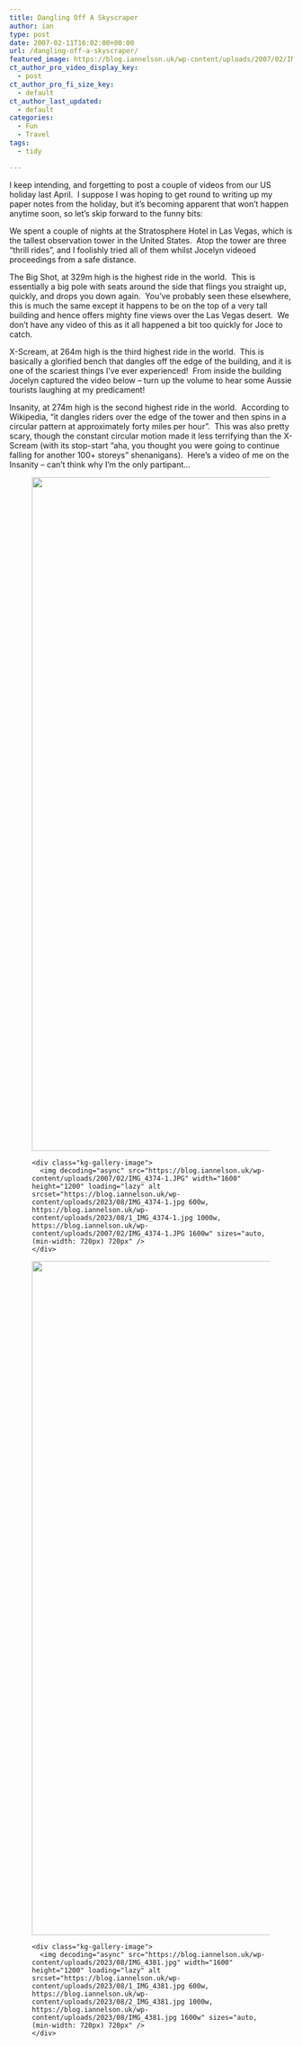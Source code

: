 ```yaml
---
title: Dangling Off A Skyscraper
author: ian
type: post
date: 2007-02-11T16:02:00+00:00
url: /dangling-off-a-skyscraper/
featured_image: https://blog.iannelson.uk/wp-content/uploads/2007/02/IMG_4374.jpg
ct_author_pro_video_display_key:
  - post
ct_author_pro_fi_size_key:
  - default
ct_author_last_updated:
  - default
categories:
  - Fun
  - Travel
tags:
  - tidy

---
```

I keep intending, and forgetting to post a couple of videos from our US holiday last April.  I suppose I was hoping to get round to writing up my paper notes from the holiday, but it&#8217;s becoming apparent that won&#8217;t happen anytime soon, so let&#8217;s skip forward to the funny bits:

We spent a couple of nights at the Stratosphere Hotel in Las Vegas, which is the tallest observation tower in the United States.  Atop the tower are three &#8220;thrill rides&#8221;, and I foolishly tried all of them whilst Jocelyn videoed proceedings from a safe distance.

The Big Shot, at 329m high is the highest ride in the world.  This is essentially a big pole with seats around the side that flings you straight up, quickly, and drops you down again.  You&#8217;ve probably seen these elsewhere, this is much the same except it happens to be on the top of a very tall building and hence offers mighty fine views over the Las Vegas desert.  We don&#8217;t have any video of this as it all happened a bit too quickly for Joce to catch.

X-Scream, at 264m high is the third highest ride in the world.  This is basically a glorified bench that dangles off the edge of the building, and it is one of the scariest things I&#8217;ve ever experienced!  From inside the building Jocelyn captured the video below &#8211; turn up the volume to hear some Aussie tourists laughing at my predicament!<figure class="kg-card kg-embed-card"></figure> 

Insanity, at 274m high is the second highest ride in the world.  According to Wikipedia, &#8220;it dangles riders over the edge of the tower and then spins in a circular pattern at approximately forty miles per hour&#8221;.  This was also pretty scary, though the constant circular motion made it less terrifying than the X-Scream (with its stop-start &#8220;aha, you thought you were going to continue falling for another 100+ storeys&#8221; shenanigans).  Here&#8217;s a video of me on the Insanity &#8211; can&#8217;t think why I&#8217;m the only partipant&#8230;<figure class="kg-card kg-embed-card"></figure> <figure class="kg-card kg-gallery-card kg-width-wide"> 

<div class="kg-gallery-container">
  <div class="kg-gallery-row">
    <div class="kg-gallery-image">
      <img decoding="async" src="https://blog.iannelson.uk/wp-content/uploads/2023/08/IMG_4371.jpg" width="1600" height="1200" loading="lazy" alt srcset="https://blog.iannelson.uk/wp-content/uploads/2023/08/1_IMG_4371.jpg 600w, https://blog.iannelson.uk/wp-content/uploads/2023/08/2_IMG_4371.jpg 1000w, https://blog.iannelson.uk/wp-content/uploads/2023/08/IMG_4371.jpg 1600w" sizes="auto, (min-width: 720px) 720px" />
    </div>
    
    <div class="kg-gallery-image">
      <img decoding="async" src="https://blog.iannelson.uk/wp-content/uploads/2007/02/IMG_4374-1.JPG" width="1600" height="1200" loading="lazy" alt srcset="https://blog.iannelson.uk/wp-content/uploads/2023/08/IMG_4374-1.jpg 600w, https://blog.iannelson.uk/wp-content/uploads/2023/08/1_IMG_4374-1.jpg 1000w, https://blog.iannelson.uk/wp-content/uploads/2007/02/IMG_4374-1.JPG 1600w" sizes="auto, (min-width: 720px) 720px" />
    </div>
  </div>
  
  <div class="kg-gallery-row">
    <div class="kg-gallery-image">
      <img decoding="async" src="https://blog.iannelson.uk/wp-content/uploads/2023/08/IMG_4379.jpg" width="1600" height="1200" loading="lazy" alt srcset="https://blog.iannelson.uk/wp-content/uploads/2023/08/1_IMG_4379.jpg 600w, https://blog.iannelson.uk/wp-content/uploads/2023/08/2_IMG_4379.jpg 1000w, https://blog.iannelson.uk/wp-content/uploads/2023/08/IMG_4379.jpg 1600w" sizes="auto, (min-width: 720px) 720px" />
    </div>
    
    <div class="kg-gallery-image">
      <img decoding="async" src="https://blog.iannelson.uk/wp-content/uploads/2023/08/IMG_4381.jpg" width="1600" height="1200" loading="lazy" alt srcset="https://blog.iannelson.uk/wp-content/uploads/2023/08/1_IMG_4381.jpg 600w, https://blog.iannelson.uk/wp-content/uploads/2023/08/2_IMG_4381.jpg 1000w, https://blog.iannelson.uk/wp-content/uploads/2023/08/IMG_4381.jpg 1600w" sizes="auto, (min-width: 720px) 720px" />
    </div>
  </div>
</div></figure>